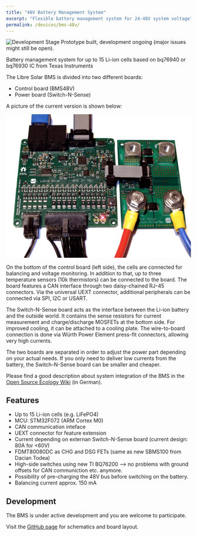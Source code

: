 ```yaml
---
title: "48V Battery Management System"
excerpt: "Flexible battery management system for 24-48V system voltage"
permalink: /devices/bms-48v/
---
```


![Development Stage](https://img.shields.io/badge/development%20stage-beta-orange.svg) Prototype built, development ongoing (major issues might still be open).

Battery management system for up to 15 Li-ion cells based on bq76940 or bq76930 IC from Texas Instruments

The Libre Solar BMS is divided into two different boards:

- Control board (BMS48V)
- Power board (Switch-N-Sense)

A picture of the current version is shown below:

![24V (10s) Battery management system](/images/bms24v_board_20161217.jpg)

On the bottom of the control board (left side), the cells are connected for balancing and voltage monitoring. In addition to that, up to three temperature sensors (10k thermistors) can be connected to the board. The board features a CAN interface through two daisy-chained RJ-45 connectors. Via the universal UEXT connector, additional peripherals can be connected via SPI, I2C or USART.

The Switch-N-Sense board acts as the interface between the Li-ion battery and the outside world. It contains the sense resistors for current measurement and charge/discharge MOSFETs at the bottom side. For improved cooling, it can be attached to a cooling plate. The wire-to-board connection is done via Würth Power Element press-fit connectors, allowing very high currents.

The two boards are separated in order to adjust the power part depending on your actual needs. If you only need to deliver low currents from the battery, the Switch-N-Sense board can be smaller and cheaper.

Please find a good description about system integration of the BMS in the [Open Source Ecology Wiki](https://wiki.opensourceecology.de/24-48V_BMS) (in German).

## Features

- Up to 15 Li-ion cells (e.g. LiFePO4)
- MCU: STM32F072 (ARM Cortex M0)
- CAN communication inteface
- UEXT connector for feature extension
- Current depending on externan Switch-N-Sense board (current design: 80A for <60V)
- FDMT80080DC as CHG and DSG FETs (same as new SBMS100 from Dacian Todea)
- High-side switches using new TI BQ76200 --> no problems with ground offsets for CAN communiction etc. anymore.
- Possibility of pre-charging the 48V bus before switching on the battery.
- Balancing current approx. 150 mA

## Development

The BMS is under active development and you are welcome to participate.

Visit the [GitHub page](https://github.com/LibreSolar/BMS48V "48V Battery Management System") for schematics and board layout.

